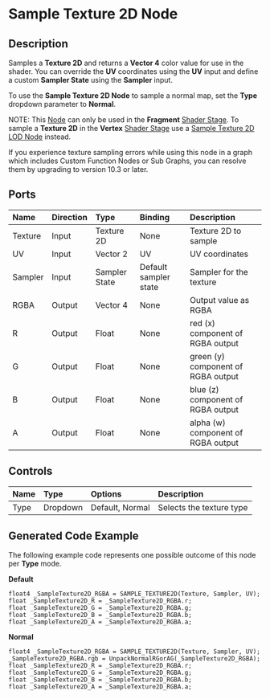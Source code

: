# Sample Texture 2D Node

## Description

Samples a **Texture 2D** and returns a **Vector 4** color value for use in the shader. You can override the **UV** coordinates using the **UV** input and define a custom **Sampler State** using the **Sampler** input.

To use the **Sample Texture 2D Node** to sample a normal map, set the **Type** dropdown parameter to **Normal**.

NOTE: This [Node](Node.md) can only be used in the **Fragment** [Shader Stage](Shader-Stage.md). To sample a **Texture 2D** in the **Vertex** [Shader Stage](Shader-Stage.md) use a [Sample Texture 2D LOD Node](Sample-Texture-2D-LOD-Node.md) instead.

If you experience texture sampling errors while using this node in a graph which includes Custom Function Nodes or Sub Graphs, you can resolve them by upgrading to version 10.3 or later. 

## Ports

| Name        | Direction           | Type  | Binding | Description |
|:------------ |:-------------|:-----|:---|:---|
| Texture | Input | Texture 2D  | None | Texture 2D to sample |
| UV      | Input | Vector 2    |   UV  | UV coordinates |
| Sampler | Input | Sampler State | Default sampler state | Sampler for the texture |
| RGBA  | Output    | Vector 4  | None  | Output value as RGBA |
| R     | Output    | Float     | None  | red (x) component of RGBA output |
| G     | Output    | Float     | None  | green (y) component of RGBA output |
| B     | Output    | Float     | None  | blue (z) component of RGBA output |
| A     |   Output  | Float     | None | alpha (w) component of RGBA output |

## Controls

| Name        | Type           | Options  | Description |
|:------------ |:-------------|:-----|:---|
|  Type   | Dropdown | Default, Normal | Selects the texture type |

## Generated Code Example

The following example code represents one possible outcome of this node per **Type** mode.

**Default**

```
float4 _SampleTexture2D_RGBA = SAMPLE_TEXTURE2D(Texture, Sampler, UV);
float _SampleTexture2D_R = _SampleTexture2D_RGBA.r;
float _SampleTexture2D_G = _SampleTexture2D_RGBA.g;
float _SampleTexture2D_B = _SampleTexture2D_RGBA.b;
float _SampleTexture2D_A = _SampleTexture2D_RGBA.a;
```

**Normal**

```
float4 _SampleTexture2D_RGBA = SAMPLE_TEXTURE2D(Texture, Sampler, UV);
_SampleTexture2D_RGBA.rgb = UnpackNormalRGorAG(_SampleTexture2D_RGBA);
float _SampleTexture2D_R = _SampleTexture2D_RGBA.r;
float _SampleTexture2D_G = _SampleTexture2D_RGBA.g;
float _SampleTexture2D_B = _SampleTexture2D_RGBA.b;
float _SampleTexture2D_A = _SampleTexture2D_RGBA.a;
```
